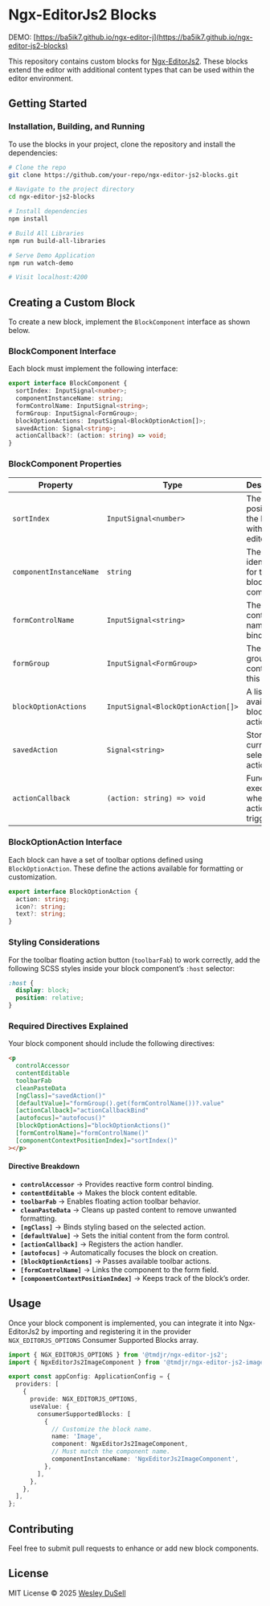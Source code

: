 # Ngx-EditorJs2 Blocks

DEMO: [https://ba5ik7.github.io/ngx-editor-j](https://ba5ik7.github.io/ngx-editor-js2-blocks)

This repository contains custom blocks for [Ngx-EditorJs2](https://github.com/Ba5ik7/ngx-editorjs2). These blocks extend the editor with additional content types that can be used within the editor environment.

## Getting Started

### Installation, Building, and Running

To use the blocks in your project, clone the repository and install the dependencies:

```sh
# Clone the repo
git clone https://github.com/your-repo/ngx-editor-js2-blocks.git

# Navigate to the project directory
cd ngx-editor-js2-blocks

# Install dependencies
npm install

# Build All Libraries
npm run build-all-libraries

# Serve Demo Application
npm run watch-demo

# Visit localhost:4200
```

## Creating a Custom Block

To create a new block, implement the `BlockComponent` interface as shown below.

### BlockComponent Interface

Each block must implement the following interface:

```typescript
export interface BlockComponent {
  sortIndex: InputSignal<number>;
  componentInstanceName: string;
  formControlName: InputSignal<string>;
  formGroup: InputSignal<FormGroup>;
  blockOptionActions: InputSignal<BlockOptionAction[]>;
  savedAction: Signal<string>;
  actionCallback?: (action: string) => void;
}
```

### BlockComponent Properties

| Property              | Type                              | Description |
|-----------------------|---------------------------------|-------------|
| `sortIndex`          | `InputSignal<number>`           | The index position of the block within the editor. |
| `componentInstanceName` | `string`                   | The unique identifier for the block component. |
| `formControlName`     | `InputSignal<string>`          | The form control name for binding. |
| `formGroup`          | `InputSignal<FormGroup>`       | The form group containing this block. |
| `blockOptionActions` | `InputSignal<BlockOptionAction[]>` | A list of available block actions. |
| `savedAction`        | `Signal<string>`               | Stores the currently selected action. |
| `actionCallback`     | `(action: string) => void`     | Function to execute when an action is triggered. |

### BlockOptionAction Interface

Each block can have a set of toolbar options defined using `BlockOptionAction`. These define the actions available for formatting or customization.

```typescript
export interface BlockOptionAction {
  action: string;
  icon?: string;
  text?: string;
}
```

### Styling Considerations

For the toolbar floating action button (`toolbarFab`) to work correctly, add the following SCSS styles inside your block component’s `:host` selector:

```scss
:host {
  display: block;
  position: relative;
}
```

### Required Directives Explained

Your block component should include the following directives:

```html
<p
  controlAccessor
  contentEditable
  toolbarFab
  cleanPasteData
  [ngClass]="savedAction()"
  [defaultValue]="formGroup().get(formControlName())?.value"
  [actionCallback]="actionCallbackBind"
  [autofocus]="autofocus()"
  [blockOptionActions]="blockOptionActions()"
  [formControlName]="formControlName()"
  [componentContextPositionIndex]="sortIndex()"
></p>
```

#### Directive Breakdown
- **`controlAccessor`** → Provides reactive form control binding.
- **`contentEditable`** → Makes the block content editable.
- **`toolbarFab`** → Enables floating action toolbar behavior.
- **`cleanPasteData`** → Cleans up pasted content to remove unwanted formatting.
- **`[ngClass]`** → Binds styling based on the selected action.
- **`[defaultValue]`** → Sets the initial content from the form control.
- **`[actionCallback]`** → Registers the action handler.
- **`[autofocus]`** → Automatically focuses the block on creation.
- **`[blockOptionActions]`** → Passes available toolbar actions.
- **`[formControlName]`** → Links the component to the form field.
- **`[componentContextPositionIndex]`** → Keeps track of the block’s order.

## Usage

Once your block component is implemented, you can integrate it into Ngx-EditorJs2 by importing and registering it in the provider `NGX_EDITORJS_OPTIONS` Consumer Supported Blocks array.

```ts
import { NGX_EDITORJS_OPTIONS } from '@tmdjr/ngx-editor-js2';
import { NgxEditorJs2ImageComponent } from '@tmdjr/ngx-editor-js2-image';

export const appConfig: ApplicationConfig = {
  providers: [
    {
      provide: NGX_EDITORJS_OPTIONS,
      useValue: {
        consumerSupportedBlocks: [
          {
            // Customize the block name.
            name: 'Image',
            component: NgxEditorJs2ImageComponent,
            // Must match the component name.
            componentInstanceName: 'NgxEditorJs2ImageComponent',
          },
        ],
      },
    },
  ],
};
```

## Contributing

Feel free to submit pull requests to enhance or add new block components.

## License

MIT License © 2025 [Wesley DuSell](https://github.com/ba5ik7)